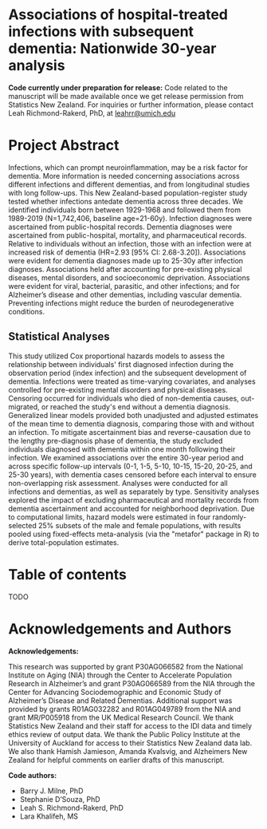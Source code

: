 # Associations of hospital-treated infections with subsequent dementia: Nationwide 30-year analysis

**Code currently under preparation for release:** Code related to the manuscript will be made available once we get release permission from Statistics New Zealand.
For inquiries or further information, please contact Leah Richmond-Rakerd, PhD, at leahrr@umich.edu 

# Project Abstract 
Infections, which can prompt neuroinflammation, may be a risk factor for dementia. More information is needed concerning associations across different infections and different dementias, and from longitudinal studies with long follow-ups. This New Zealand-based population-register study tested whether infections antedate dementia across three decades. We identified individuals born between 1929-1968 and followed them from 1989-2019 (N=1,742,406, baseline age=21-60y). Infection diagnoses were ascertained from public-hospital records. Dementia diagnoses were ascertained from public-hospital, mortality, and pharmaceutical records. Relative to individuals without an infection, those with an infection were at increased risk of dementia (HR=2.93 [95% CI: 2.68-3.20]). Associations were evident for dementia diagnoses made up to 25-30y after infection diagnoses. Associations held after accounting for pre-existing physical diseases, mental disorders, and socioeconomic deprivation. Associations were evident for viral, bacterial, parasitic, and other infections; and for Alzheimer’s disease and other dementias, including vascular dementia. Preventing infections might reduce the burden of neurodegenerative conditions.

## Statistical Analyses 
This study utilized Cox proportional hazards models to assess the relationship between individuals' first diagnosed infection during the observation period (index infection) and the subsequent development of dementia. Infections were treated as time-varying covariates, and analyses controlled for pre-existing mental disorders and physical diseases. Censoring occurred for individuals who died of non-dementia causes, out-migrated, or reached the study's end without a dementia diagnosis. Generalized linear models provided both unadjusted and adjusted estimates of the mean time to dementia diagnosis, comparing those with and without an infection.
To mitigate ascertainment bias and reverse-causation due to the lengthy pre-diagnosis phase of dementia, the study excluded individuals diagnosed with dementia within one month following their infection. We examined associations over the entire 30-year period and across specific follow-up intervals (0-1, 1-5, 5-10, 10-15, 15-20, 20-25, and 25-30 years), with dementia cases censored before each interval to ensure non-overlapping risk assessment. Analyses were conducted for all infections and dementias, as well as separately by type.
Sensitivity analyses explored the impact of excluding pharmaceutical and mortality records from dementia ascertainment and accounted for neighborhood deprivation. 
Due to computational limits, hazard models were estimated in four randomly-selected 25% subsets of the male and female populations, with results pooled using fixed-effects meta-analysis (via the "metafor" package in R) to derive total-population estimates. 

# Table of contents 
TODO 

# Acknowledgements and Authors
**Acknowledgements:** 

This research was supported by grant P30AG066582 from the National Institute on Aging (NIA) through the Center to Accelerate Population Research in Alzheimer’s and grant P30AG066589 from the NIA through the Center for Advancing Sociodemographic and Economic Study of Alzheimer’s Disease and Related Dementias. Additional support was provided by grants R01AG032282 and R01AG049789 from the NIA and grant MR/P005918 from the UK Medical Research Council. We thank Statistics New Zealand and their staff for access to the IDI data and timely ethics review of output data. We thank the Public Policy Institute at the University of Auckland for access to their Statistics New Zealand data lab. We also thank Hamish Jamieson, Amanda Kvalsvig, and Alzheimers New Zealand for helpful comments on earlier drafts of this manuscript.

**Code authors:** 
- Barry J. Milne, PhD
- Stephanie D’Souza, PhD
- Leah S. Richmond-Rakerd, PhD
- Lara Khalifeh, MS 


